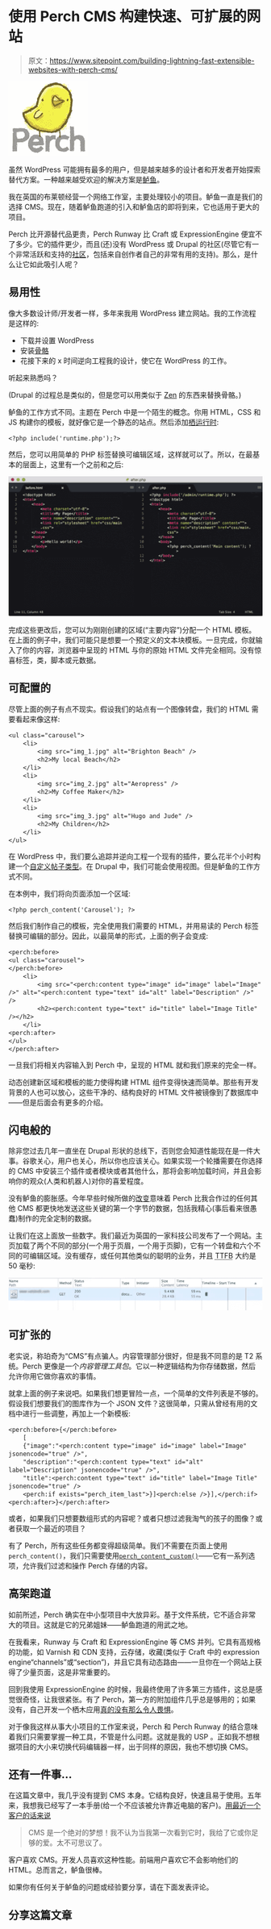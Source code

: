 # 使用 Perch CMS 构建快速、可扩展的网站

> 原文：<https://www.sitepoint.com/building-lightning-fast-extensible-websites-with-perch-cms/>

![Perch logo](img/b127d3ead590231f9a98bb2723dba309.png)

虽然 WordPress 可能拥有最多的用户，但是越来越多的设计者和开发者开始探索替代方案。一种越来越受欢迎的解决方案是[鲈鱼](http://grabaperch.com)。

我在英国的布莱顿经营一个网络工作室，主要处理较小的项目。鲈鱼一直是我们的选择 CMS。现在，随着鲈鱼跑道的引入和鲈鱼店的即将到来，它也适用于更大的项目。

Perch 比开源替代品更贵，Perch Runway 比 Craft 或 ExpressionEngine 便宜不了多少。它的插件更少，而且(还)没有 WordPress 或 Drupal 的社区(尽管它有一个非常活跃和支持的[社区](https://grabaperch.com/support)，包括来自创作者自己的非常有用的支持)。那么，是什么让它如此吸引人呢？

## 易用性

像大多数设计师/开发者一样，多年来我用 WordPress 建立网站。我的工作流程是这样的:

*   下载并设置 WordPress
*   安装[骨骼](http://themble.com/bones/)
*   花接下来的 x 时间逆向工程我的设计，使它在 WordPress 的工作。

听起来熟悉吗？

(Drupal 的过程总是类似的，但是您可以用类似于 [Zen](https://www.drupal.org/project/zen) 的东西来替换骨骼。)

鲈鱼的工作方式不同。主题在 Perch 中是一个陌生的概念。你用 HTML，CSS 和 JS 构建你的模板，就好像它是一个静态的站点。然后添加[栖运行时](https://docs.grabaperch.com/docs/adding-perch/):

```
<?php include('runtime.php');?>
```

然后，您可以用简单的 PHP 标签替换可编辑区域，这样就可以了。所以，在最基本的层面上，这里有一个之前和之后:

[![Before and After](img/dfe17ed56f5e14a84dec488e44fdc0f4.png)](https://www.sitepoint.com/wp-content/uploads/2015/10/1445315770before_after-1024x563.jpg)

完成这些更改后，您可以为刚刚创建的区域(“主要内容”)分配一个 HTML 模板。在上面的例子中，我们可能只是想要一个预定义的文本块模板。一旦完成，你就输入了你的内容，浏览器中呈现的 HTML 与你的原始 HTML 文件完全相同。没有惊喜标签，类，脚本或元数据。

## 可配置的

尽管上面的例子有点不现实。假设我们的站点有一个图像转盘，我们的 HTML 需要看起来像这样:

```
<ul class="carousel">
    <li>
        <img src="img_1.jpg" alt="Brighton Beach" />
        <h2>My local Beach</h2>
    </li>
    <li>
        <img src="img_2.jpg" alt="Aeropress" />
        <h2>My Coffee Maker</h2>
    </li>
    <li>
        <img src="img_3.jpg" alt="Hugo and Jude" />
        <h2>My Children</h2>
    </li>
</ul>
```

在 WordPress 中，我们要么追踪并逆向工程一个现有的插件，要么花半个小时构建一个[自定义帖子类型](https://codex.wordpress.org/Post_Types)。在 Drupal 中，我们可能会使用视图。但是鲈鱼的工作方式不同。

在本例中，我们将向页面添加一个区域:

```
<?php perch_content('Carousel'); ?>
```

然后我们制作自己的模板，完全使用我们需要的 HTML，并用易读的 Perch 标签替换可编辑的部分。因此，以最简单的形式，上面的例子会变成:

```
<perch:before>
<ul class="carousel">
</perch:before>
    <li>
        <img src="<perch:content type="image" id="image" label="Image" />" alt="<perch:content type="text" id="alt" label="Description" />" />
        <h2><perch:content type="text" id="title" label="Image Title" /></h2>
    </li>
<perch:after>
</ul>
</perch:after>
```

一旦我们将相关内容输入到 Perch 中，呈现的 HTML 就和我们原来的完全一样。

动态创建新区域和模板的能力使得构建 HTML 组件变得快速而简单。那些有开发背景的人也可以放心，这些干净的、结构良好的 HTML 文件被镜像到了数据库中——但是后面会有更多的介绍。

## 闪电般的

除非您过去几年一直坐在 Drupal 形状的总线下，否则您会知道性能现在是一件大事。谷歌关心，用户也关心，所以你也应该关心。如果实现一个轮播需要在你选择的 CMS 中安装三个插件或者模块或者其他什么，那将会影响加载时间，并且会影响你的观众(人类和机器人)对你的喜爱程度。

没有鲈鱼的膨胀感。今年早些时候所做的[改变](https://grabaperch.com/blog/archive/progressive-output-flushing)意味着 Perch 比我合作过的任何其他 CMS 都更快地发送这些关键的第一个字节的数据，包括我精心(事后看来很愚蠢)制作的完全定制的数据。

让我们在这上面放一些数字。我们最近为英国的一家科技公司发布了一个网站。主页加载了两个不同的部分(一个用于页眉，一个用于页脚)，它有一个转盘和六个不同的可编辑区域。没有缓存，或任何其他类似的聪明的业务，并且 <abbr title="time to first byte">TTFB</abbr> 大约是 50 毫秒:

[![time to first byte](img/ad57aa791daaf69e636873a5a6727f7e.png)](https://www.sitepoint.com/wp-content/uploads/2015/10/1445315847fast-1024x131.png)

## 可扩张的

老实说，称珀奇为“CMS”有点骗人。内容管理部分很好，但是我不同意的是 T2 系统。Perch 更像是一个*内容管理工具包*。它以一种逻辑结构为你存储数据，然后允许你用它做你喜欢的事情。

就拿上面的例子来说吧。如果我们想更冒险一点，一个简单的文件列表是不够的。假设我们想要我们的图库作为一个 JSON 文件？这很简单，只需从曾经有用的文档中进行一些调整，再加上一个新模板:

```
<perch:before>{</perch:before>
    [
    {"image":"<perch:content type="image" id="image" label="Image" jsonencode="true" />",
    "description":"<perch:content type="text" id="alt" label="Description" jsonencode="true" />",
    "title":<perch:content type="text" id="title" label="Image Title" jsonencode="true" />
    <perch:if exists="perch_item_last">}]<perch:else />}],</perch:if>
<perch:after>}</perch:after>
```

或者，如果我们只想要数组形式的内容呢？或者只想过滤我淘气的孩子的图像？或者获取一个最近的项目？

有了 Perch，所有这些任务都变得超级简单。我们不需要在页面上使用`perch_content()`，我们只需要使用[`perch_content_custom()`](https://docs.grabaperch.com/docs/content/perch-content-custom/)——它有一系列选项，允许我们过滤和操作 Perch 存储的内容。

## 高架跑道

如前所述，Perch 确实在中小型项目中大放异彩。基于文件系统，它不适合非常大的项目。这就是它的兄弟姐妹——鲈鱼跑道的用武之地。

在我看来，Runway 与 Craft 和 ExpressionEngine 等 CMS 并列。它具有高规格的功能，如 Varnish 和 CDN 支持，云存储，收藏(类似于 Craft 中的 expression engine“channels”或“section”)，并且它具有动态路由——一旦你在一个网站上获得了少量页面，这是非常重要的。

回到我使用 ExpressionEngine 的时候，我最终使用了许多第三方插件，这总是感觉很奇怪，让我很紧张。有了 Perch，第一方的附加组件几乎总是够用的；如果没有，自己开发一个栖木应用[真的没有那么令人畏惧](https://docs.grabaperch.com/api/sample-app/)。

对于像我这样从事大小项目的工作室来说，Perch 和 Perch Runway 的结合意味着我们只需要掌握一种工具，不管是什么问题。这就是我的 USP 。正如我不想根据项目的大小来切换代码编辑器一样，出于同样的原因，我也不想切换 CMS。

## 还有一件事…

在这篇文章中，我几乎没有提到 CMS 本身。它结构良好，快速且易于使用。五年来，我想我已经写了一本手册(给一个不应该被允许靠近电脑的客户)。[用最近一个客户的话来说](https://www.sitepoint.com/wp-content/uploads/2015/10/1445315963feedback-1024x323.png)

> CMS 是一个绝对的梦想！我不认为当我第一次看到它时，我给了它或你足够的爱。太不可思议了。

客户喜欢 CMS。开发人员喜欢这种性能。前端用户喜欢它不会影响他们的 HTML。总而言之，鲈鱼很棒。

如果你有任何关于鲈鱼的问题或经验要分享，请在下面发表评论。

## 分享这篇文章